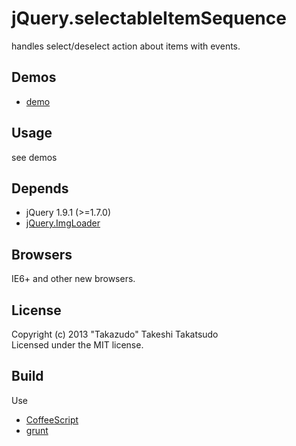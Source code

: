 # jQuery.selectableItemSequence

handles select/deselect action about items with events.

## Demos

* [demo](http://takazudo.github.io/jQuery.selectableItemSequence/demos/1/)

## Usage

see demos

## Depends

* jQuery 1.9.1 (>=1.7.0)
* [jQuery.ImgLoader](https://github.com/Takazudo/jQuery.ImgLoader)

## Browsers

IE6+ and other new browsers.  

## License

Copyright (c) 2013 "Takazudo" Takeshi Takatsudo  
Licensed under the MIT license.

## Build

Use

 * [CoffeeScript][coffeescript]
 * [grunt][grunt]

[coffeescript]: http://coffeescript.org "CoffeeScript"
[grunt]: http://gruntjs.com "grunt"
